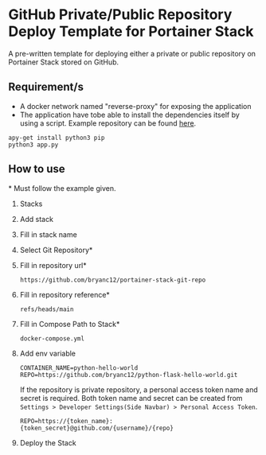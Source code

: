 # GitHub Private/Public Repository Deploy Template for Portainer Stack
A pre-written template for deploying either a private or public repository on Portainer Stack stored on GitHub.

## Requirement/s
   - A docker network named "reverse-proxy" for exposing the application
   - The application have tobe able to install the dependencies itself by using a script. Example repository can be found [here](https://github.com/bryanc12/python-flask-hello-world).
   ```
   apy-get install python3 pip
   python3 app.py
   ```

## How to use
\* Must follow the example given.

1. Stacks
2. Add stack
3. Fill in stack name
4. Select Git Repository*
5. Fill in repository url*  
   ```
   https://github.com/bryanc12/portainer-stack-git-repo
   ```
6. Fill in repository reference*  
   ```
   refs/heads/main
   ```
7. Fill in Compose Path to Stack*  
   ```
   docker-compose.yml
   ```
8. Add env variable  
   ```
   CONTAINER_NAME=python-hello-world
   REPO=https://github.com/bryanc12/python-flask-hello-world.git
   ```
   If the repository is private repository, a personal access token name and secret is required. Both token name and secret can be created from ```Settings > Developer Settings(Side Navbar) > Personal Access Token```.
   ```
   REPO=https://{token_name}:{token_secret}@github.com/{username}/{repo}
   ```

9. Deploy the Stack